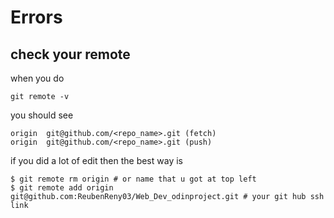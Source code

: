 # Errors
## check your remote
when you do
```
git remote -v
```
you should see
```
origin	git@github.com/<repo_name>.git (fetch)
origin	git@github.com/<repo_name>.git (push)
```
if you did a lot of edit then the best way is
```
$ git remote rm origin # or name that u got at top left 
$ git remote add origin git@github.com:ReubenReny03/Web_Dev_odinproject.git # your git hub ssh link